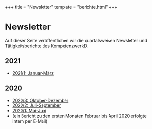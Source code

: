 +++
title = "Newsletter"
template = "berichte.html"
+++

# Newsletter

Auf dieser Seite veröffentlichen wir die quartalsweisen Newsletter und Tätigkeitsberichte des KompetenzwerkD.

## 2021
* [2021/1: Januar-März](/infoportal/documents/kompetenzwerkd_newsletter_2021_1.pdf)

## 2020

* [2020/3: Oktober-Dezember](/infoportal/documents/kompetenzwerkd_newsletter_2020_3.pdf)
* [2020/2: Juli-September](/infoportal/documents/kompetenzwerkd_newsletter_2020_2.pdf)
* [2020/1: Mai-Juni](/infoportal/documents/kompetenzwerkd_newsletter_2020_1.pdf)
* (ein Bericht zu den ersten Monaten Februar bis April 2020 erfolgte intern per E-Mail)

